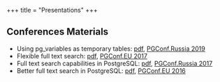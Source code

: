 +++
title = "Presentations"
+++

## Conferences Materials

- Using pg_variables as temporary tables:
  [pdf](/presentations/pg-variables-pgconf-ru-2019.pdf),
  [PGConf.Russia 2019](https://pgconf.ru/en/2019/242940)
- Flexible full text search:
  [pdf](/presentations/fts-pgconf-eu-2017.pdf),
  [PGConf.EU 2017](https://www.postgresql.eu/events/pgconfeu2017/schedule/session/1595-flexible-full-text-search/)
- Full text search capabilities in PostgreSQL:
  [pdf](/presentations/fts-pgconf-ru-2017.pdf),
  [PGConf.Russia 2017](https://pgconf.ru/en/2017/94083)
- Better full text search in PostgreSQL:
  [pdf](/presentations/fts-pgconf-eu-2016.pdf),
  [PGConf.EU 2016](https://www.postgresql.eu/events/pgconfeu2016/schedule/session/1362-better-full-text-search-in-postgresql/)

